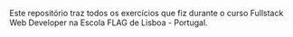 Este repositório traz todos os exercícios que fiz durante o curso Fullstack Web Developer na Escola FLAG de Lisboa - Portugal.
